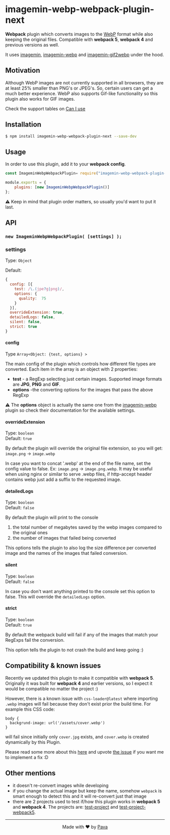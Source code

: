 # imagemin-webp-webpack-plugin-next

 
**Webpack** plugin which converts images to the [WebP](https://developers.google.com/speed/webp/) format while also keeping the original files. Compatible with **webpack 5**, **webpack 4** and previous versions as well.


It uses [imagemin](https://www.npmjs.com/package/imagemin), [imagemin-webp](https://www.npmjs.com/package/imagemin-webp) and [imagemin-gif2webp](https://www.npmjs.com/package/imagemin-gif2webp) under the hood.

 
## Motivation

Although WebP images are not currently supported in all browsers, they are at least 25% smaller than PNG's or JPEG's. So, certain users can get a much better experience. WebP also supports Gif-like functionality so this plugin also works for GIF images.

Check the support tables on [Can I use](https://caniuse.com/#feat=webp)


## Installation

  

```bash
$ npm install imagemin-webp-webpack-plugin-next --save-dev
```

  

## Usage

  

In order to use this plugin, add it to your **webpack config**.

  

```js
const ImageminWebpWebpackPlugin= require("imagemin-webp-webpack-plugin-next");

module.exports = {
    plugins: [new ImageminWebpWebpackPlugin()]
};
```
⚠ Keep in mind that plugin order matters, so usually you'd want to put it last.
  
  

## API

  

### ```new ImageminWebpWebpackPlugin( [settings] );```

  

### settings

  

Type: `Object`<br/>

Default:

```js
{
  config: [{
    test: /\.(jpe?g|png)/,
    options: {
      quality:  75
    }
  }],
  overrideExtension: true,
  detailedLogs: false,
  silent: false,
  strict: true
}
```

#### config
Type ```Array<Object: {test, options} >```


The main config of the plugin which controls how different file types are converted. Each item in the array is an object with 2 properties:

* **test** - a RegExp selecting just certain images. Supported image formats are **JPG**, **PNG** and **GIF**.
* **options** -the converting options for the images that pass the above RegExp

⚠ The **options** object is actually the same one from the [imagemin-webp](https://www.npmjs.com/package/imagemin-webp) plugin so check their documentation for the available settings.

#### overrideExtension

Type: `boolean`<br>
Default: `true`

By default the plugin will override the original file extension, so you will get: `image.png` -> `image.webp`

In case you want to concat '.webp' at the end of the file name, set the config value to false. Ex: `image.png` -> `image.png.webp`. It may be useful when using nginx or similar to serve .webp files, if http-accept header contains webp just add a suffix to the requested image. 

#### detailedLogs

Type: `boolean`<br>
Default: `false`

By default the plugin will print to the console

1. the total number of megabytes saved by the webp images compared to the original ones
2. the number of images that failed being converted

This options tells the plugin to also log the size difference per converted image and the names of the images that failed conversion.

#### silent

Type: `boolean`<br>
Default: `false`

In case you don't want anything printed to the console set this option to false. This will override the `detailedLogs` option. <br>

#### strict

Type: `boolean`<br>
Default: `true`

By default the webpack build will fail if any of the images that match your RegExps fail the conversion.

This option tells the plugin to not crash the build and keep going :)

## Compatibility & known issues

Recently we updated this plugin to make it compatible with **webpack 5**. Originally it was built for **webpack 4** and earlier versions, so I expect it would be compatible no matter the project :)

However, there is a known issue with `css-loader@latest` where importing `.webp` images will fail because they don't exist prior the build time. For example this CSS code:

```
body {
  backgrund-image: url('/assets/cover.webp')
}
```

will fail since initially only `cover.jpg` exists, and `cover.webp` is created dynamically by this Plugin. 

Please read some more about this [here](https://github.com/iampava/imagemin-webp-webpack-plugin-next/issues/56) and upvote [the issue](https://github.com/iampava/imagemin-webp-webpack-plugin-next/issues/56) if you want me to implement a fix :D


## Other mentions

* it doesn't re-convert images while developing
* if you change the actual image but keep the name, somehow `webpack` is smart enough to detect this and it will re-convert just that image
* there are  2 projects used to test if/how this plugin works in **webpack 5** and **webpack 4**. The projects are: [test-project](https://github.com/iampava/imagemin-webp-webpack-plugin-next/tree/master/test-project) and [test-project-webpack5](https://github.com/iampava/imagemin-webp-webpack-plugin-next/tree/master/test-project-webpack5).

<hr/>

<p align="center"> Made with ❤ by <a href="https://iampava.com"> Pava </a></p>
